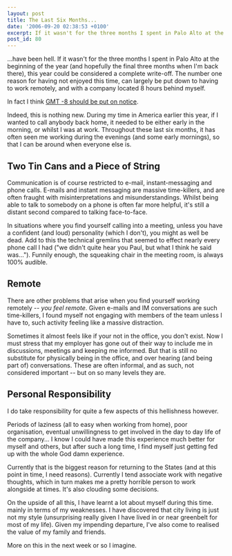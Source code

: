 ```yaml
---
layout: post
title: The Last Six Months...
date: '2006-09-20 02:38:53 +0100'
excerpt: If it wasn't for the three months I spent in Palo Alto at the beginning of the year this year could be considered a complete write-off.
post_id: 80
---
```

...have been hell. If it wasn't for the three months I spent in Palo Alto at the beginning of the year (and hopefully the final three months when I'm back there), this year could be considered a complete write-off. The number one reason for having not enjoyed this time, can largely be put down to having to work remotely, and with a company located 8 hours behind myself.

In fact I think [GMT -8 should be put on notice][1].

Indeed, this is nothing new. During my time in America earlier this year, if I wanted to call anybody back home, it needed to be either early in the morning, or whilst I was at work. Throughout these last six months, it has often seen me working during the evenings (and some early mornings), so that I can be around when everyone else is.

## Two Tin Cans and a Piece of String
Communication is of course restricted to e-mail, instant-messaging and phone calls. E-mails and instant messaging are massive time-killers, and are often fraught with misinterpretations and misunderstandings. Whilst being able to talk to somebody on a phone is often far more helpful, it's still a distant second compared to talking face-to-face.

In situations where you find yourself calling into a meeting, unless you have a confident (and loud) personality (which I don't), you might as well be dead. Add to this the technical gremlins that seemed to effect nearly every phone call I had ("we didn't quite hear you Paul, but what I think he said was...").  Funnily enough, the squeaking chair in the meeting room, is always 100% audible.

## Remote
There are other problems that arise when you find yourself working remotely -- *you feel remote*. Given e-mails and IM conversations are such time-killers, I found myself not engaging with members of the team unless I have to, such activity feeling like a massive distraction.

Sometimes it almost feels like if your not in the office, you don't exist. Now I must stress that my employer has gone out of their way to include me in discussions, meetings and keeping me informed. But that is still no substitute for physically being in the office, and over hearing (and being part of) conversations. These are often informal, and as such, not considered important -- but on so many levels they are.

## Personal Responsibility
I do take responsibility for quite a few aspects of this hellishness however.

Periods of laziness (all to easy when working from home), poor organisation, eventual unwillingness to get involved in the day to day life of the company... I know I could have made this experience much better for myself and others, but after such a long time, I find myself just getting fed up with the whole God damn experience.

Currently that is the biggest reason for returning to the States (and at this point in time, I need reasons). Currently I tend associate work with negative thoughts, which in turn makes me a pretty horrible person to work alongside at times. It's also clouding some decisions.

On the upside of all this, I have learnt a lot about myself during this time. mainly in terms of my weaknesses. I have discovered that city living is just not my style (unsurprising really given I have lived in or near greenbelt for most of my life). Given my impending departure, I've also come to realised the value of my family and friends.

More on this in the next week or so I imagine.

[1]: http://www.colbertnation.com/cn/notice-dead.php